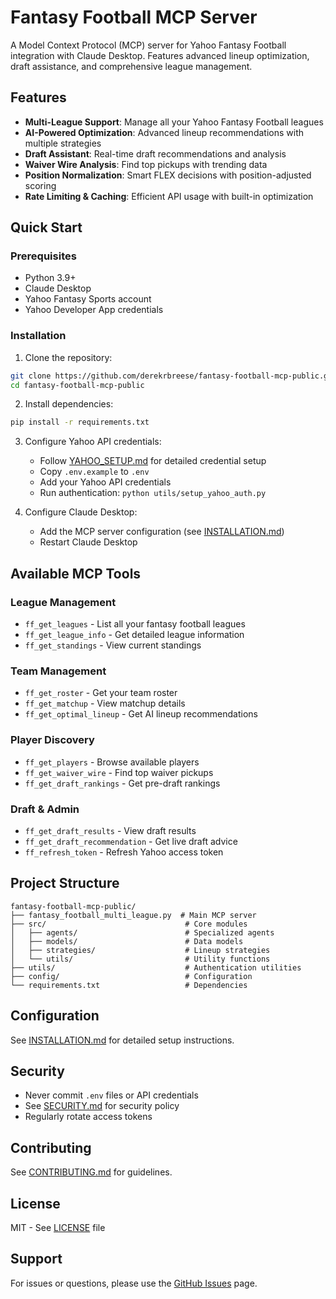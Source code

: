 # Fantasy Football MCP Server

A Model Context Protocol (MCP) server for Yahoo Fantasy Football integration with Claude Desktop. Features advanced lineup optimization, draft assistance, and comprehensive league management.

## Features

- **Multi-League Support**: Manage all your Yahoo Fantasy Football leagues
- **AI-Powered Optimization**: Advanced lineup recommendations with multiple strategies
- **Draft Assistant**: Real-time draft recommendations and analysis
- **Waiver Wire Analysis**: Find top pickups with trending data
- **Position Normalization**: Smart FLEX decisions with position-adjusted scoring
- **Rate Limiting & Caching**: Efficient API usage with built-in optimization

## Quick Start

### Prerequisites

- Python 3.9+
- Claude Desktop
- Yahoo Fantasy Sports account
- Yahoo Developer App credentials

### Installation

1. Clone the repository:
```bash
git clone https://github.com/derekrbreese/fantasy-football-mcp-public.git
cd fantasy-football-mcp-public
```

2. Install dependencies:
```bash
pip install -r requirements.txt
```

3. Configure Yahoo API credentials:
   - Follow [YAHOO_SETUP.md](YAHOO_SETUP.md) for detailed credential setup
   - Copy `.env.example` to `.env`
   - Add your Yahoo API credentials
   - Run authentication: `python utils/setup_yahoo_auth.py`

4. Configure Claude Desktop:
   - Add the MCP server configuration (see [INSTALLATION.md](INSTALLATION.md))
   - Restart Claude Desktop

## Available MCP Tools

### League Management
- `ff_get_leagues` - List all your fantasy football leagues
- `ff_get_league_info` - Get detailed league information
- `ff_get_standings` - View current standings

### Team Management  
- `ff_get_roster` - Get your team roster
- `ff_get_matchup` - View matchup details
- `ff_get_optimal_lineup` - Get AI lineup recommendations

### Player Discovery
- `ff_get_players` - Browse available players
- `ff_get_waiver_wire` - Find top waiver pickups
- `ff_get_draft_rankings` - Get pre-draft rankings

### Draft & Admin
- `ff_get_draft_results` - View draft results
- `ff_get_draft_recommendation` - Get live draft advice
- `ff_refresh_token` - Refresh Yahoo access token

## Project Structure

```
fantasy-football-mcp-public/
├── fantasy_football_multi_league.py  # Main MCP server
├── src/                               # Core modules
│   ├── agents/                        # Specialized agents
│   ├── models/                        # Data models
│   ├── strategies/                    # Lineup strategies
│   └── utils/                         # Utility functions
├── utils/                             # Authentication utilities
├── config/                            # Configuration
└── requirements.txt                   # Dependencies
```

## Configuration

See [INSTALLATION.md](INSTALLATION.md) for detailed setup instructions.

## Security

- Never commit `.env` files or API credentials
- See [SECURITY.md](SECURITY.md) for security policy
- Regularly rotate access tokens

## Contributing

See [CONTRIBUTING.md](CONTRIBUTING.md) for guidelines.

## License

MIT - See [LICENSE](LICENSE) file

## Support

For issues or questions, please use the [GitHub Issues](https://github.com/derekrbreese/fantasy-football-mcp-public/issues) page.
